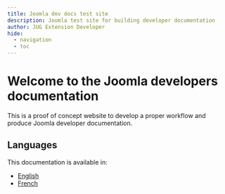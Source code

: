 ```yaml
---
title: Joomla dev docs test site
description: Joomla test site for building developer documentation
author: JUG Extension Developer
hide:
  - navigation
  - toc
---
```


# Welcome to the Joomla developers documentation

This is a proof of concept website to develop a proper workflow and produce Joomla developer documentation.

## Languages

This documentation is available in:

- [English](en/)
- [French](fr/)

